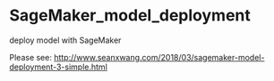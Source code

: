 # SageMaker_model_deployment
deploy model with SageMaker

Please see:
http://www.seanxwang.com/2018/03/sagemaker-model-deployment-3-simple.html
